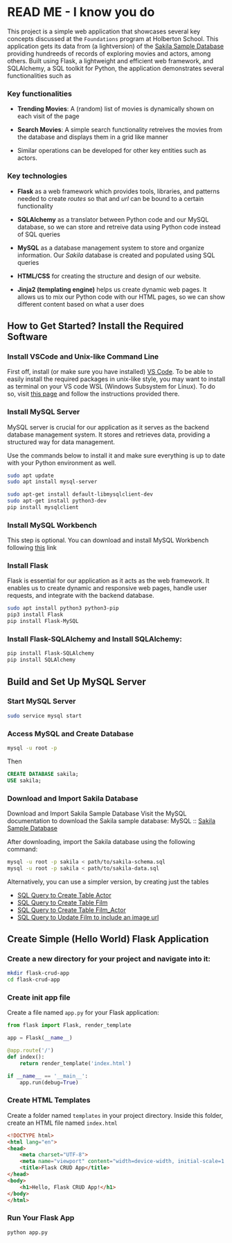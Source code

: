 # READ ME - I know you do

This project is a simple web application that showcases several key concepts discussed
at the `Foundations` program at Holberton School. This application gets its data from (a lightversion)
of the [Sakila Sample Database](https://dev.mysql.com/doc/sakila/en/) providing hundreeds of
records of exploring movies and actors, among others. Built using Flask, a lightweight and efficient web framework, and SQLAlchemy, a SQL toolkit for Python, the application demonstrates several functionalities such as

### Key functionalities

* **Trending Movies**: A (random) list of movies is dynamically shown on each visit of the page

* **Search Movies**: A simple search functionality retreives the movies from the database and displays them in a grid like manner 

* Similar operations can be developed for other key entities such as actors. 

### Key technologies
- **Flask** as a web framework which provides tools, libraries, and patterns needed to create *routes* so that
and *url* can be bound to a certain functionality 

- **SQLAlchemy** as a translator between Python code and our MySQL database, so we can store and retreive data
    using Python code instead of SQL queries 

- **MySQL** as a database management system to store and organize information. Our *Sakila* database is created 
    and populated using SQL queries

- **HTML/CSS** for creating the structure and design of our website.

- **Jinja2 (templating engine)** helps us create dynamic web pages. It allows us to mix our Python code with our HTML pages, so we can show different content based on what a user does 

##  How to Get Started? Install the Required Software

### Install VSCode and Unix-like Command Line

First off, install (or make sure you have installed) [VS Code](https://code.visualstudio.com/). To be able to easily install the required packages in unix-like style, you may want to install as terminal on your VS code
WSL (Windows Subsystem for Linux). To do so, visit [this page](https://learn.microsoft.com/en-us/windows/wsl/install) and follow the instructions provided there.

###  Install MySQL Server 

MySQL server is crucial for our application as it serves as the backend database management system. It stores and retrieves data, providing a structured way for data management. 

Use the commands below to install it and make sure everything is up to date with your Python environment as well. 

```bash
sudo apt update
sudo apt install mysql-server

sudo apt-get install default-libmysqlclient-dev
sudo apt-get install python3-dev
pip install mysqlclient
```

###  Install MySQL Workbench 

This step is optional. 
You can download and install MySQL Workbench following [this](https://dev.mysql.com/downloads/file/?id=519997) link

### Install Flask


Flask is essential for our application as it acts as the web framework. 
It enables us to create dynamic and responsive web pages, handle user requests, and integrate with the backend database. 

```bash
sudo apt install python3 python3-pip
pip3 install Flask
pip install Flask-MySQL
```


### Install Flask-SQLAlchemy and Install SQLAlchemy:

```bash
pip install Flask-SQLAlchemy
pip install SQLAlchemy
```

## Build and Set Up MySQL Server

### Start MySQL Server

```bash
sudo service mysql start
```

### Access MySQL and Create Database

```bash
mysql -u root -p
```

Then
```sql
CREATE DATABASE sakila;
USE sakila;
```

### Download and Import Sakila Database

Download and Import Sakila Sample Database
Visit the MySQL documentation to download the Sakila sample database: MySQL :: [Sakila Sample Database](https://dev.mysql.com/doc/sakila/en/)

After downloading, import the Sakila database using the following command:

```bash
mysql -u root -p sakila < path/to/sakila-schema.sql
mysql -u root -p sakila < path/to/sakila-data.sql
```

Alternatively, you can use a simpler version, by creating just the tables

* [SQL Query to Create Table Actor](https://github.com/evisp/CRUD_Flask/blob/main/sakila-db/insert_actor.sql)
* [SQL Query to Create Table Film](https://github.com/evisp/CRUD_Flask/blob/main/sakila-db/insert_film.sql)
* [SQL Query to Create Table Film_Actor](https://github.com/evisp/CRUD_Flask/blob/main/sakila-db/insert_actor_film.sql)
* [SQL Query to Update Film to include an image url](https://github.com/evisp/CRUD_Flask/blob/main/sakila-db/update_url.sql)

## Create Simple (Hello World) Flask Application

### Create a new directory for your project and navigate into it:

```bash
mkdir flask-crud-app
cd flask-crud-app
```
### Create init app file

Create a file named `app.py` for your Flask application:

```python
from flask import Flask, render_template

app = Flask(__name__)

@app.route('/')
def index():
    return render_template('index.html')

if __name__ == '__main__':
    app.run(debug=True)

```

### Create HTML Templates

Create a folder named `templates` in your project directory. Inside this folder, create an HTML file named `index.html` 

```html
<!DOCTYPE html>
<html lang="en">
<head>
    <meta charset="UTF-8">
    <meta name="viewport" content="width=device-width, initial-scale=1.0">
    <title>Flask CRUD App</title>
</head>
<body>
    <h1>Hello, Flask CRUD App!</h1>
</body>
</html>

```

### Run Your Flask App

```python
python app.py
```
